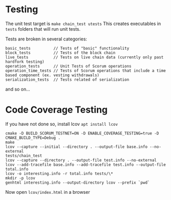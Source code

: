 # Testing

The unit test target is `make chain_test utests`
This creates executables in `tests` folders that will run unit tests.

Tests are broken in several categories:
```
basic_tests          // Tests of "basic" functionality
block_tests          // Tests of the block chain
live_tests           // Tests on live chain data (currently only past hardfork testing)
operation_tests      // Unit Tests of Scorum operations
operation_time_tests // Tests of Scorum operations that include a time based component (ex. vesting withdrawals)
serialization_tests  // Tests related of serialization
```
and so on...

# Code Coverage Testing

If you have not done so, install lcov `apt install lcov`

```
cmake -D BUILD_SCORUM_TESTNET=ON -D ENABLE_COVERAGE_TESTING=true -D CMAKE_BUILD_TYPE=Debug .
make
lcov --capture --initial --directory . --output-file base.info --no-external
tests/chain_test
lcov --capture --directory . --output-file test.info --no-external
lcov --add-tracefile base.info --add-tracefile test.info --output-file total.info
lcov -o interesting.info -r total.info tests/\*
mkdir -p lcov
genhtml interesting.info --output-directory lcov --prefix `pwd`
```

Now open `lcov/index.html` in a browser
